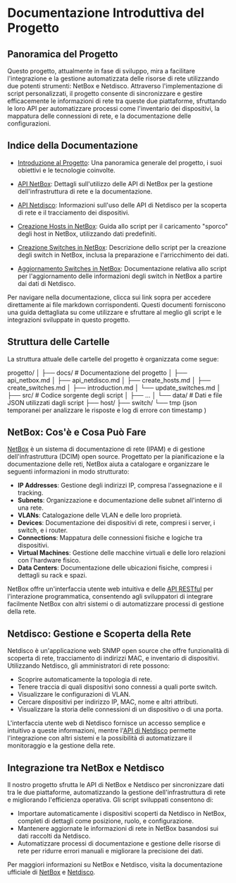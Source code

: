 # Documentazione Introduttiva del Progetto

## Panoramica del Progetto

Questo progetto, attualmente in fase di sviluppo, mira a facilitare l'integrazione e la gestione automatizzata delle risorse di rete utilizzando due potenti strumenti: NetBox e Netdisco. Attraverso l'implementazione di script personalizzati, il progetto consente di sincronizzare e gestire efficacemente le informazioni di rete tra queste due piattaforme, sfruttando le loro API per automatizzare processi come l'inventario dei dispositivi, la mappatura delle connessioni di rete, e la documentazione delle configurazioni.


## Indice della Documentazione

- [Introduzione al Progetto](./docs/introduction.md): Una panoramica generale del progetto, i suoi obiettivi e le tecnologie coinvolte.

- [API NetBox](docs/api_netbox.md): Dettagli sull'utilizzo delle API di NetBox per la gestione dell'infrastruttura di rete e la documentazione.

- [API Netdisco](docs/api_netdisco.md): Informazioni sull'uso delle API di Netdisco per la scoperta di rete e il tracciamento dei dispositivi.

- [Creazione Hosts in NetBox](docs/create_hosts.md): Guida allo script per il caricamento "sporco" degli host in NetBox, utilizzando dati predefiniti.

- [Creazione Switches in NetBox](docs/create_switches.md): Descrizione dello script per la creazione degli switch in NetBox, inclusa la preparazione e l'arricchimento dei dati.

- [Aggiornamento Switches in NetBox](docs/update_switches.md): Documentazione relativa allo script per l'aggiornamento delle informazioni degli switch in NetBox a partire dai dati di Netdisco.

Per navigare nella documentazione, clicca sui link sopra per accedere direttamente ai file markdown corrispondenti. Questi documenti forniscono una guida dettagliata su come utilizzare e sfruttare al meglio gli script e le integrazioni sviluppate in questo progetto.

## Struttura delle Cartelle

La struttura attuale delle cartelle del progetto è organizzata come segue:

progetto/
│
├── docs/ # Documentazione del progetto
│ ├── api_netbox.md
│ ├── api_netdisco.md
│ ├── create_hosts.md
│ ├── create_switches.md
│ ├── introduction.md
│ └── update_switches.md
│
├── src/ # Codice sorgente degli script
│ ├── ...
│
└── data/ # Dati e file JSON utilizzati dagli script
├── host/
├── switch/
└── tmp (json temporanei per analizzare le risposte e log di errore con timestamp )

## NetBox: Cos'è e Cosa Può Fare

[NetBox](https://demo.netbox.dev/static/docs/) è un sistema di documentazione di rete (IPAM) e di gestione dell'infrastruttura (DCIM) open source. Progettato per la pianificazione e la documentazione delle reti, NetBox aiuta a catalogare e organizzare le seguenti informazioni in modo strutturato:

- **IP Addresses**: Gestione degli indirizzi IP, compresa l'assegnazione e il tracking.
- **Subnets**: Organizzazione e documentazione delle subnet all'interno di una rete.
- **VLANs**: Catalogazione delle VLAN e delle loro proprietà.
- **Devices**: Documentazione dei dispositivi di rete, compresi i server, i switch, e i router.
- **Connections**: Mappatura delle connessioni fisiche e logiche tra dispositivi.
- **Virtual Machines**: Gestione delle macchine virtuali e delle loro relazioni con l'hardware fisico.
- **Data Centers**: Documentazione delle ubicazioni fisiche, compresi i dettagli su rack e spazi.

NetBox offre un'interfaccia utente web intuitiva e delle [API RESTful](https://netbox.apps.atlas.roma1.infn.it/api/schema/swagger-ui/) per l'interazione programmatica, consentendo agli sviluppatori di integrare facilmente NetBox con altri sistemi o di automatizzare processi di gestione della rete.

## Netdisco: Gestione e Scoperta della Rete

Netdisco è un'applicazione web SNMP open source che offre funzionalità di scoperta di rete, tracciamento di indirizzi MAC, e inventario di dispositivi. Utilizzando Netdisco, gli amministratori di rete possono:

- Scoprire automaticamente la topologia di rete.
- Tenere traccia di quali dispositivi sono connessi a quali porte switch.
- Visualizzare le configurazioni di VLAN.
- Cercare dispositivi per indirizzo IP, MAC, nome e altri attributi.
- Visualizzare la storia delle connessioni di un dispositivo o di una porta.

L'interfaccia utente web di Netdisco fornisce un accesso semplice e intuitivo a queste informazioni, mentre l'[API di Netdisco](http://t2-netdisco.roma1.infn.it:5000/swagger-ui/) permette l'integrazione con altri sistemi e la possibilità di automatizzare il monitoraggio e la gestione della rete.

## Integrazione tra NetBox e Netdisco

Il nostro progetto sfrutta le API di NetBox e Netdisco per sincronizzare dati tra le due piattaforme, automatizzando la gestione dell'infrastruttura di rete e migliorando l'efficienza operativa. Gli script sviluppati consentono di:

- Importare automaticamente i dispositivi scoperti da Netdisco in NetBox, completi di dettagli come posizione, ruolo, e configurazione.
- Mantenere aggiornate le informazioni di rete in NetBox basandosi sui dati raccolti da Netdisco.
- Automatizzare processi di documentazione e gestione delle risorse di rete per ridurre errori manuali e migliorare la precisione dei dati.

Per maggiori informazioni su NetBox e Netdisco, visita la documentazione ufficiale di [NetBox](https://demo.netbox.dev/static/docs/) e [Netdisco](http://t2-netdisco.roma1.infn.it:5000/swagger-ui/).
